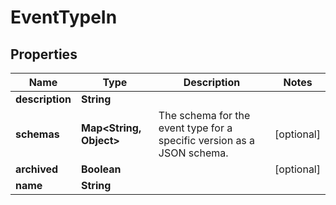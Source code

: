 

# EventTypeIn


## Properties

| Name | Type | Description | Notes |
|------------ | ------------- | ------------- | -------------|
|**description** | **String** |  |  |
|**schemas** | **Map&lt;String, Object&gt;** | The schema for the event type for a specific version as a JSON schema. |  [optional] |
|**archived** | **Boolean** |  |  [optional] |
|**name** | **String** |  |  |




